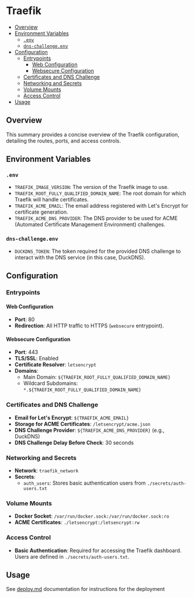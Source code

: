 # Traefik

<!-- mtoc-start -->

* [Overview](#overview)
* [Environment Variables](#environment-variables)
  * [`.env`](#env)
  * [`dns-challenge.env`](#dns-challengeenv)
* [Configuration](#configuration)
  * [Entrypoints](#entrypoints)
    * [Web Configuration](#web-configuration)
    * [Websecure Configuration](#websecure-configuration)
  * [Certificates and DNS Challenge](#certificates-and-dns-challenge)
  * [Networking and Secrets](#networking-and-secrets)
  * [Volume Mounts](#volume-mounts)
  * [Access Control](#access-control)
* [Usage](#usage)

<!-- mtoc-end -->

## Overview

This summary provides a concise overview of the Traefik configuration, detailing
the routes, ports, and access controls.

## Environment Variables

### `.env`

- `TRAEFIK_IMAGE_VERSION`: The version of the Traefik image to use.
- `TRAEFIK_ROOT_FULLY_QUALIFIED_DOMAIN_NAME`: The root domain for which Traefik
  will handle certificates.
- `TRAEFIK_ACME_EMAIL`: The email address registered with Let's Encrypt for
  certificate generation.
- `TRAEFIK_ACME_DNS_PROVIDER`: The DNS provider to be used for ACME (Automated
  Certificate Management Environment) challenges.

### `dns-challenge.env`

- `DUCKDNS_TOKEN`: The token required for the provided DNS challenge to interact
  with the DNS service (in this case, DuckDNS).

## Configuration

### Entrypoints

#### Web Configuration

- **Port**: 80
- **Redirection**: All HTTP traffic to HTTPS (`websecure` entrypoint).

#### Websecure Configuration

- **Port**: 443
- **TLS/SSL**: Enabled
- **Certificate Resolver**: `letsencrypt`
- **Domains**:
  - Main Domain: `${TRAEFIK_ROOT_FULLY_QUALIFIED_DOMAIN_NAME}`
  - Wildcard Subdomains: `*.${TRAEFIK_ROOT_FULLY_QUALIFIED_DOMAIN_NAME}`

### Certificates and DNS Challenge

- **Email for Let's Encrypt**: `${TRAEFIK_ACME_EMAIL}`
- **Storage for ACME Certificates**: `/letsencrypt/acme.json`
- **DNS Challenge Provider**: `${TRAEFIK_ACME_DNS_PROVIDER}` (e.g., DuckDNS)
- **DNS Challenge Delay Before Check**: 30 seconds

### Networking and Secrets

- **Network**: `traefik_network`
- **Secrets**:
  - `auth_users`: Stores basic authentication users from
    `./secrets/auth-users.txt`

### Volume Mounts

- **Docker Socket**: `/var/run/docker.sock:/var/run/docker.sock:ro`
- **ACME Certificates**: `./letsencrypt:/letsencrypt:rw`

### Access Control

- **Basic Authentication**: Required for accessing the Traefik dashboard. Users
  are defined in `./secrets/auth-users.txt`.

## Usage

See [deploy.md](../docs/deploy.md) documentation for instructions for the
deployment
